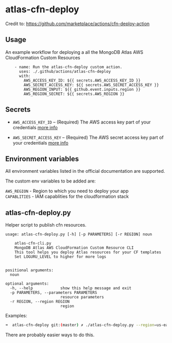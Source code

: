 # atlas-cfn-deploy

Credit to: https://github.com/marketplace/actions/cfn-deploy-action 

## Usage

An example workflow for deploying a all the MongoDB Atlas AWS CloudFormation Custom Resources

```
    - name: Run the atlas-cfn-deploy custom action.
      uses: ./.github/actions/atlas-cfn-deploy
      with:
        AWS_ACCESS_KEY_ID: ${{ secrets.AWS_ACCESS_KEY_ID }}
        AWS_SECRET_ACCESS_KEY: ${{ secrets.AWS_SECRET_ACCESS_KEY }}
        AWS_REGION_INPUT: ${{ github.event.inputs.region }}
        AWS_REGION_SECRET: ${{ secrets.AWS_REGION }}

```

## Secrets

 - `AWS_ACCESS_KEY_ID` – (Required) The AWS access key part of your credentials [more info](https://help.github.com/en/actions/automating-your-workflow-with-github-actions/creating-and-using-encrypted-secrets)
 
 - `AWS_SECRET_ACCESS_KEY` – (Required) The AWS secret access key part of your credentials [more info](https://help.github.com/en/actions/automating-your-workflow-with-github-actions/creating-and-using-encrypted-secrets)

## Environment variables

All environment variables listed in the official documentation are supported.

The custom env variables to be added are:

`AWS_REGION` - Region to which you need to deploy your app<br>
`CAPABLITIES` - IAM capablities for the cloudformation stack<br>

## atlas-cfn-deploy.py

Helper script to publish cfn resources.

```
usage: atlas-cfn-deploy.py [-h] [-p PARAMETERS] [-r REGION] noun

    atlas-cfn-cli.py
    MongoDB Atlas AWS CloudFormation Custom Resource CLI
    This tool helps you deploy Atlas resources for your CF templates
    Set LOGURU_LEVEL to higher for more logs
     

positional arguments:
  noun

optional arguments:
  -h, --help            show this help message and exit
  -p PARAMETERS, --parameters PARAMETERS
                        resource parameters
  -r REGION, --region REGION
                        region

```

Examples:

```bash
➜  atlas-cfn-deploy git:(master) ✗ ./atlas-cfn-deploy.py --region=us-east-2 all+ 
```

There are probably easier ways to do this.
